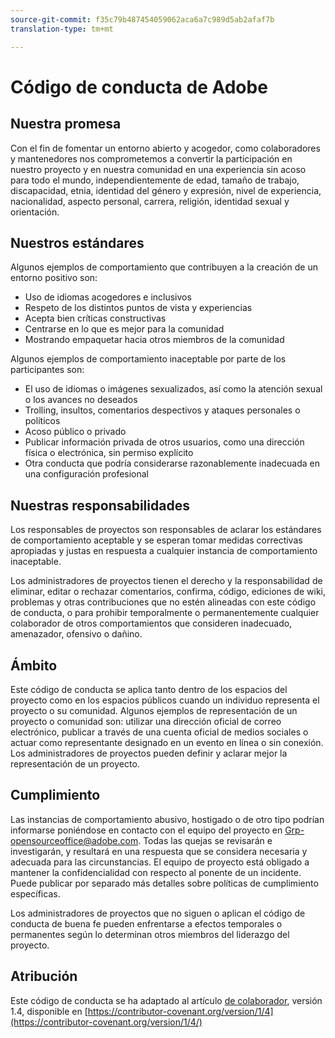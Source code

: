 ```yaml
---
source-git-commit: f35c79b487454059062aca6a7c989d5ab2afaf7b
translation-type: tm+mt

---
```

# Código de conducta de Adobe

## Nuestra promesa

Con el fin de fomentar un entorno abierto y acogedor, como
colaboradores y mantenedores nos comprometemos a convertir la participación en nuestro proyecto y
en nuestra comunidad en una experiencia sin acoso para todo el mundo, independientemente de edad, tamaño de trabajo,
discapacidad, etnia, identidad del género y expresión, nivel de experiencia,
nacionalidad, aspecto personal, carrera, religión, identidad sexual y
orientación.

## Nuestros estándares

Algunos ejemplos de comportamiento que contribuyen a la creación de un entorno
positivo son:

* Uso de idiomas acogedores e inclusivos
* Respeto de los distintos puntos de vista y experiencias
* Acepta bien críticas constructivas
* Centrarse en lo que es mejor para la comunidad
* Mostrando empaquetar hacia otros miembros de la comunidad

Algunos ejemplos de comportamiento inaceptable por parte de los participantes son:

* El uso de idiomas o imágenes sexualizados, así como la atención sexual o los avances no deseados
* Trolling, insultos, comentarios despectivos y ataques personales o políticos
* Acoso público o privado
* Publicar información privada de otros usuarios, como una dirección física o electrónica,
sin permiso explícito
* Otra conducta que podría considerarse razonablemente inadecuada en una configuración profesional

## Nuestras responsabilidades

Los responsables de proyectos son responsables de aclarar los estándares de comportamiento aceptable
y se esperan tomar medidas correctivas apropiadas y justas en respuesta a cualquier instancia de comportamiento inaceptable.

Los administradores de proyectos tienen el derecho y la responsabilidad de eliminar, editar o
rechazar comentarios, confirma, código, ediciones de wiki, problemas y otras contribuciones
que no estén alineadas con este código de conducta, o para prohibir temporalmente o
permanentemente cualquier colaborador de otros comportamientos que consideren inadecuado,
amenazador, ofensivo o dañino.

## Ámbito

Este código de conducta se aplica tanto dentro de los espacios del proyecto como en los espacios
públicos cuando un individuo representa el proyecto o su comunidad. Algunos ejemplos de representación de un proyecto o comunidad son: utilizar una dirección oficial de correo
electrónico, publicar a través de una cuenta oficial de medios sociales o actuar como representante designado
en un evento en línea o sin conexión. Los administradores de proyectos pueden definir y aclarar mejor la representación de un proyecto.

## Cumplimiento

Las instancias de comportamiento abusivo, hostigado o de otro tipo podrían informarse poniéndose en contacto con el equipo del proyecto en Grp-opensourceoffice@adobe.com. Todas
las quejas se revisarán e investigarán, y resultará en una respuesta que se considera necesaria y adecuada para las circunstancias. El equipo de proyecto está obligado a mantener la confidencialidad con respecto al ponente de un incidente.
Puede publicar por separado más detalles sobre políticas de cumplimiento específicas.

Los administradores de proyectos que no siguen o aplican el código de conducta de buena
fe pueden enfrentarse a efectos temporales o permanentes según lo determinan otros
miembros del liderazgo del proyecto.

## Atribución

Este código de conducta se ha adaptado al artículo [de colaborador](https://contributor-covenant.org), versión 1.4, disponible en [https://contributor-covenant.org/version/1/4](https://contributor-covenant.org/version/1/4/)
